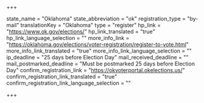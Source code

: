 +++

state_name = "Oklahoma"
state_abbreviation = "ok"
registration_type = "by-mail"
translationKey = "Oklahoma"
type = "register"
hp_link = "https://www.ok.gov/elections/"
hp_link_translated = "true"
hp_link_language_selection = ""
more_info_link = "https://oklahoma.gov/elections/voter-registration/register-to-vote.html"
more_info_link_translated = "true"
more_info_link_language_selection = ""
ip_deadline = "25 days before Election Day"
mail_received_deadline = ""
mail_postmarked_deadline = "Must be postmarked 25 days before Election Day"
confirm_registration_link = "https://okvoterportal.okelections.us/"
confirm_registration_link_translated = "true"
confirm_registration_link_language_selection = ""

+++